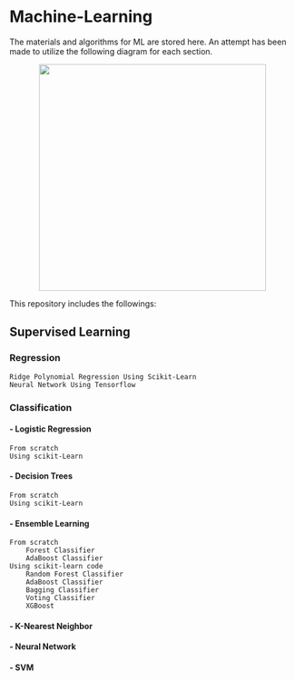# Machine-Learning
The materials and algorithms for ML are stored here.
An attempt has been made to utilize the following diagram for each section.
<div align="center">
<img src="https://github.com/user-attachments/assets/38a31ddc-d52a-4223-a9e1-a1ea845fde6a" width="400" height="400" align="center">
</div>

This repository includes the followings:

## Supervised Learning
  ### Regression
    Ridge Polynomial Regression Using Scikit-Learn
    Neural Network Using Tensorflow

### Classification
  #### - Logistic Regression
    From scratch
    Using scikit-Learn
  #### - Decision Trees
    From scratch
    Using scikit-Learn
  #### - Ensemble Learning
    From scratch 
        Forest Classifier
        AdaBoost Classifier
    Using scikit-learn code
        Random Forest Classifier
        AdaBoost Classifier
        Bagging Classifier
        Voting Classifier
        XGBoost
#### - K-Nearest Neighbor
#### - Neural Network
#### - SVM
